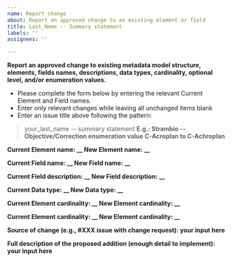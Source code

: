 ```yaml
---
name: Report change
about: Report an approved change to an existing element or field
title: Last_Name -- Summary statement
labels: ''
assignees: ''

---
```


**Report an approved change to existing metadata model structure, elements, fields names, descriptions, data types, cardinality, optional level, and/or enumeration values.**
- Please complete the form below by entering the relevant Current Element and Field names. 
- Enter only relevant changes while leaving all unchanged items blank
- Enter an issue title above following the pattern:

> your_last_name -- summary statement <b/>
> E.g.: Strambio -- Objective/Correction enumeration value C-Acroplan to C-Achroplan


Current Element name: __
New Element name: __

Current Field name: __
New Field name: __

Current Field description: __
New Field description: __

Current Data type: __
New Data type: __

Current Element cardinality: __
New Element cardinality: __

Current Element cardinality: __
New Element cardinality: __

Source of change (e.g., #XXX issue with change request):
your input here

Full description of the proposed addition (enough detail to implement):
your input here
